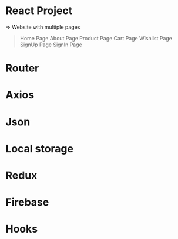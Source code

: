 # React Project

=> Website with multiple pages

> Home Page
> About Page
> Product Page
> Cart Page
> Wishlist Page
> SignUp Page
> SignIn Page
> 


# Router
# Axios
# Json
# Local storage
# Redux
# Firebase
# Hooks
